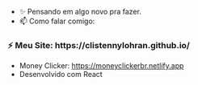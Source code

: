 - ✨ Pensando em algo novo pra fazer.
- 📫 Como falar comigo:

<h3>⚡ Meu Site: https://clistennylohran.github.io/</h3>

- Money Clicker: https://moneyclickerbr.netlify.app
- Desenvolvido com React
